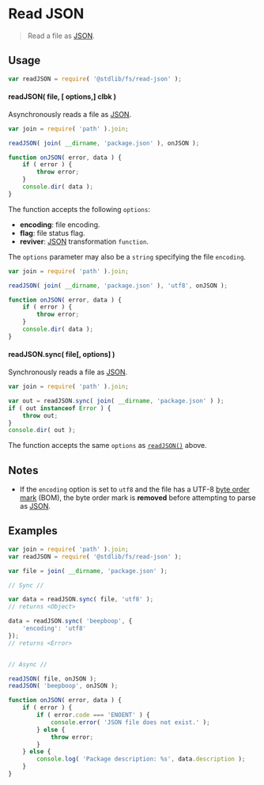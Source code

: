 # Read JSON

> Read a file as [JSON][json].


<section class="usage">

## Usage

``` javascript
var readJSON = require( '@stdlib/fs/read-json' );
```

<a name="read-json"></a>

#### readJSON( file, \[ options,\] clbk )

Asynchronously reads a file as [JSON][json].

``` javascript
var join = require( 'path' ).join;

readJSON( join( __dirname, 'package.json' ), onJSON );

function onJSON( error, data ) {
    if ( error ) {
        throw error;
    }
    console.dir( data );
}
```

The function accepts the following `options`:

* __encoding__: file encoding.
* __flag__: file status flag.
* __reviver__: [JSON][json] transformation `function`.

The `options` parameter may also be a `string` specifying the file `encoding`.

``` javascript
var join = require( 'path' ).join;

readJSON( join( __dirname, 'package.json' ), 'utf8', onJSON );

function onJSON( error, data ) {
    if ( error ) {
        throw error;
    }
    console.dir( data );
}
```


#### readJSON.sync( file\[, options\] )

Synchronously reads a file as [JSON][json].

``` javascript
var join = require( 'path' ).join;

var out = readJSON.sync( join( __dirname, 'package.json' ) );
if ( out instanceof Error ) {
    throw out;
}
console.dir( out );
```

The function accepts the same `options` as [`readJSON()`](#read-json) above.

</section>

<!-- /.usage -->


<section class="notes">

## Notes

* If the `encoding` option is set to `utf8` and the file has a UTF-8 [byte order mark][bom] (BOM), the byte order mark is __removed__ before attempting to parse as [JSON][json].

</section>

<!-- /.notes -->


<section class="examples">

## Examples

``` javascript
var join = require( 'path' ).join;
var readJSON = require( '@stdlib/fs/read-json' );

var file = join( __dirname, 'package.json' );

// Sync //

var data = readJSON.sync( file, 'utf8' );
// returns <Object>

data = readJSON.sync( 'beepboop', {
    'encoding': 'utf8'
});
// returns <Error>


// Async //

readJSON( file, onJSON );
readJSON( 'beepboop', onJSON );

function onJSON( error, data ) {
    if ( error ) {
        if ( error.code === 'ENOENT' ) {
            console.error( 'JSON file does not exist.' );
        } else {
            throw error;
        }
    } else {
        console.log( 'Package description: %s', data.description );
    }
}
```

</section>

<!-- /.examples -->


<section class="links">

[json]: http://www.json.org/
[bom]: https://en.wikipedia.org/wiki/Byte_order_mark

</section>

<!-- /.links -->
